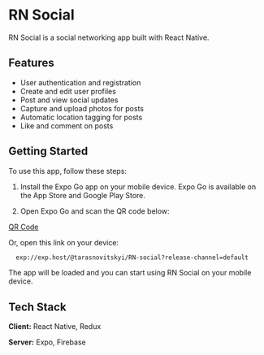 
#  RN Social
RN Social is a social networking app built with React Native.
## Features

- User authentication and registration
- Create and edit user profiles
- Post and view social updates
- Capture and upload photos for posts
- Automatic location tagging for posts
- Like and comment on posts



## Getting Started

To use this app, follow these steps:

1. Install the Expo Go app on your mobile device. Expo Go is available on the App Store and Google Play Store.

2. Open Expo Go and scan the QR code below:

  [QR Code](https://expo.dev/@tarasnovitskyi/RN-social)

  Or, open this link on your device:

```bash
  exp://exp.host/@tarasnovitskyi/RN-social?release-channel=default
```
  
  The app will be loaded and you can start using RN Social on your mobile device.





## Tech Stack

**Client:** React Native, Redux

**Server:** Expo, Firebase


